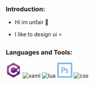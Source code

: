 <h3 align="left">Introduction:</h3>

- Hi im unfair 👋

- I like to design ui ⭐
<h3 align="left">Languages and Tools:</h3>
<p align="left">
<img src="https://raw.githubusercontent.com/devicons/devicon/master/icons/csharp/csharp-original.svg" alt="csharp" width="40" height="40"/>
<img src="https://cdn.discordapp.com/attachments/780958889356820510/824814012679716885/output-onlinepngtools1.png" alt="xaml" width="40" height="40"/>
<img src="https://upload.wikimedia.org/wikipedia/commons/thumb/c/cf/Lua-Logo.svg/640px-Lua-Logo.svg.png" alt="lua" width="40" height="40"/>
<img src="https://raw.githubusercontent.com/devicons/devicon/master/icons/photoshop/photoshop-line.svg" alt="photoshop" width="40" height="40"/>
<img src="https://upload.wikimedia.org/wikipedia/commons/6/62/CSS3_logo.svg" alt="css" width="40" height="40"/>
<p>
